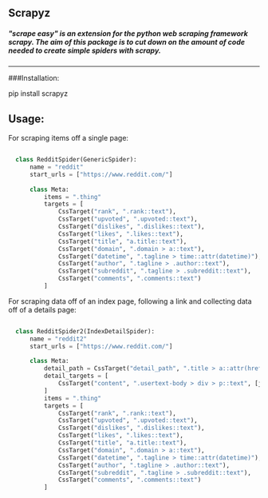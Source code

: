 
## Scrapyz
##### "scrape easy" is an extension for the python web scraping framework scrapy. The aim of this package is to cut down on the amount of code needed to create simple spiders with scrapy.
---
###Installation:

pip install scrapyz

Usage:
------
For scraping items off a single page:
```python

  class RedditSpider(GenericSpider):
      name = "reddit"
      start_urls = ["https://www.reddit.com/"]
  
      class Meta:
          items = ".thing"
          targets = [
              CssTarget("rank", ".rank::text"),
              CssTarget("upvoted", ".upvoted::text"),
              CssTarget("dislikes", ".dislikes::text"),
              CssTarget("likes", ".likes::text"),
              CssTarget("title", "a.title::text"),
              CssTarget("domain", ".domain > a::text"),
              CssTarget("datetime", ".tagline > time::attr(datetime)"),
              CssTarget("author", ".tagline > .author::text"),
              CssTarget("subreddit", ".tagline > .subreddit::text"),
              CssTarget("comments", ".comments::text")
          ]
```

For scraping data off of an index page, following a link and collecting data off of a details page:  
```python

  class RedditSpider2(IndexDetailSpider):
      name = "reddit2"
      start_urls = ["https://www.reddit.com/"]
  
      class Meta:
          detail_path = CssTarget("detail_path", ".title > a::attr(href)", [absolute_url])
          detail_targets = [
              CssTarget("content", ".usertext-body > div > p::text", [join]),
          ]
          items = ".thing"
          targets = [
              CssTarget("rank", ".rank::text"),
              CssTarget("upvoted", ".upvoted::text"),
              CssTarget("dislikes", ".dislikes::text"),
              CssTarget("likes", ".likes::text"),
              CssTarget("title", "a.title::text"),
              CssTarget("domain", ".domain > a::text"),
              CssTarget("datetime", ".tagline > time::attr(datetime)"),
              CssTarget("author", ".tagline > .author::text"),
              CssTarget("subreddit", ".tagline > .subreddit::text"),
              CssTarget("comments", ".comments::text")
          ]
```
